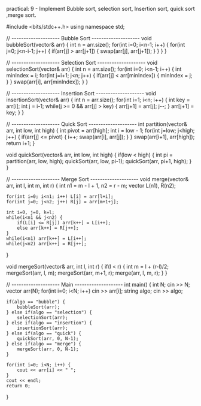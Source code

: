 practical: 9 - Implement Bubble sort, selection sort, Insertion sort, quick sort ,merge sort.

#include <bits/stdc++.h>
using namespace std;

// -------------------- Bubble Sort --------------------
void bubbleSort(vector<int>& arr) {
    int n = arr.size();
    for(int i=0; i<n-1; i++) {
        for(int j=0; j<n-i-1; j++) {
            if(arr[j] > arr[j+1]) {
                swap(arr[j], arr[j+1]);
            }
        }
    }
}

// -------------------- Selection Sort --------------------
void selectionSort(vector<int>& arr) {
    int n = arr.size();
    for(int i=0; i<n-1; i++) {
        int minIndex = i;
        for(int j=i+1; j<n; j++) {
            if(arr[j] < arr[minIndex]) {
                minIndex = j;
            }
        }
        swap(arr[i], arr[minIndex]);
    }
}

// -------------------- Insertion Sort --------------------
void insertionSort(vector<int>& arr) {
    int n = arr.size();
    for(int i=1; i<n; i++) {
        int key = arr[i];
        int j = i-1;
        while(j >= 0 && arr[j] > key) {
            arr[j+1] = arr[j];
            j--;
        }
        arr[j+1] = key;
    }
}

// -------------------- Quick Sort --------------------
int partition(vector<int>& arr, int low, int high) {
    int pivot = arr[high];
    int i = low - 1;
    for(int j=low; j<high; j++) {
        if(arr[j] <= pivot) {
            i++;
            swap(arr[i], arr[j]);
        }
    }
    swap(arr[i+1], arr[high]);
    return i+1;
}

void quickSort(vector<int>& arr, int low, int high) {
    if(low < high) {
        int pi = partition(arr, low, high);
        quickSort(arr, low, pi-1);
        quickSort(arr, pi+1, high);
    }
}

// -------------------- Merge Sort --------------------
void merge(vector<int>& arr, int l, int m, int r) {
    int n1 = m - l + 1, n2 = r - m;
    vector<int> L(n1), R(n2);
    
    for(int i=0; i<n1; i++) L[i] = arr[l+i];
    for(int j=0; j<n2; j++) R[j] = arr[m+1+j];
    
    int i=0, j=0, k=l;
    while(i<n1 && j<n2) {
        if(L[i] <= R[j]) arr[k++] = L[i++];
        else arr[k++] = R[j++];
    }
    while(i<n1) arr[k++] = L[i++];
    while(j<n2) arr[k++] = R[j++];
}

void mergeSort(vector<int>& arr, int l, int r) {
    if(l < r) {
        int m = l + (r-l)/2;
        mergeSort(arr, l, m);
        mergeSort(arr, m+1, r);
        merge(arr, l, m, r);
    }
}

// -------------------- Main --------------------
int main() {
    int N;
    cin >> N;
    vector<int> arr(N);
    for(int i=0; i<N; i++) cin >> arr[i];
    string algo;
    cin >> algo;

    if(algo == "bubble") {
        bubbleSort(arr);
    } else if(algo == "selection") {
        selectionSort(arr);
    } else if(algo == "insertion") {
        insertionSort(arr);
    } else if(algo == "quick") {
        quickSort(arr, 0, N-1);
    } else if(algo == "merge") {
        mergeSort(arr, 0, N-1);
    }

    for(int i=0; i<N; i++) {
        cout << arr[i] << " ";
    }
    cout << endl;
    return 0;
}
